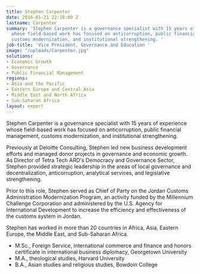 ```yaml
---
title: Stephen Carpenter
date: 2016-01-21 22:18:00 Z
lastname: Carpenter
summary: 'Stephen Carpenter is a governance specialist with 15 years of experience
  whose field-based work has focused on anticorruption, public financial management,
  customs modernization, and institutional strengthening. '
job-title: 'Vice President, Governance and Education '
image: "/uploads/Carpenter.jpg"
solutions:
- Economic Growth
- Governance
- Public Financial Management
regions:
- Asia and the Pacific
- Eastern Europe and Central Asia
- Middle East and North Africa
- Sub-Saharan Africa
layout: expert
---
```


Stephen Carpenter is a governance specialist with 15 years of experience whose field-based work has focused on anticorruption, public financial management, customs modernization, and institutional strengthening.

Previously at Deloitte Consulting, Stephen led new business development efforts and managed donor projects in governance and economic growth. As Director of Tetra Tech ARD's Democracy and Governance Sector, Stephen provided strategic leadership in the areas of local governance and decentralization, anticorruption, analytical services, and legislative strengthening.

Prior to this role, Stephen served as Chief of Party on the Jordan Customs Administration Modernization Program, an activity funded by the Millennium Challenge Corporation and administered by the U.S. Agency for International Development to increase the efficiency and effectiveness of the customs system in Jordan.

Stephen has worked in more than 20 countries in Africa, Asia, Eastern Europe, the Middle East, and Sub-Saharan Africa.

* M.Sc., Foreign Service, international commerce and finance and honors certificate in international business diplomacy, Georgetown University
* M.A., theological studies, Harvard University
* B.A., Asian studies and religious studies, Bowdoin College